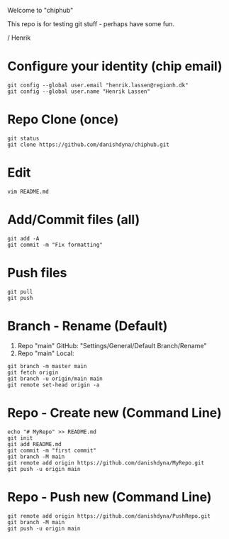 ﻿Welcome to "chiphub"

This repo is for testing git stuff - perhaps have some fun.

/ Henrik

# Configure your identity (chip email)
```
git config --global user.email "henrik.lassen@regionh.dk"
git config --global user.name "Henrik Lassen"   
```

# Repo Clone (once)
```
git status
git clone https://github.com/danishdyna/chiphub.git
```
# Edit
```
vim README.md
```
# Add/Commit files (all)
```
git add -A
git commit -m "Fix formatting"
```
# Push files
```
git pull
git push
```
# Branch - Rename (Default)
1) Repo "main" GitHub: "Settings/General/Default Branch/Rename"
2) Repo "main" Local:
```
git branch -m master main
git fetch origin
git branch -u origin/main main
git remote set-head origin -a
```
# Repo - Create new (Command Line)
```
echo "# MyRepo" >> README.md
git init
git add README.md
git commit -m "first commit"
git branch -M main
git remote add origin https://github.com/danishdyna/MyRepo.git
git push -u origin main
```
# Repo - Push new (Command Line)
```
git remote add origin https://github.com/danishdyna/PushRepo.git
git branch -M main
git push -u origin main
```
